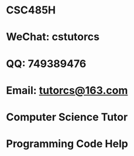 # CSC485H

# WeChat: cstutorcs

# QQ: 749389476

# Email: tutorcs@163.com

# Computer Science Tutor

# Programming Code Help
